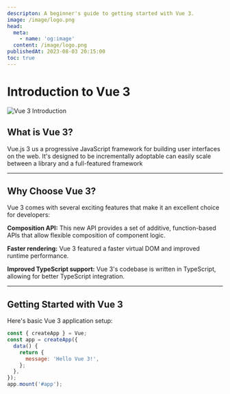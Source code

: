 ```yaml
---
descripton: A beginner's guide to getting started with Vue 3.
image: /image/logo.png
head:
  meta:
    - name: 'og:image'
  content: /image/logo.png
publishedAt: 2023-08-03 20:15:00
toc: true
---
```


# Introduction to Vue 3

![Vue 3 Introduction](/image/logo.png)

## What is Vue 3?

Vue.js 3 us a progressive JavaScript framework for building user interfaces on the web. It's designed to be incrementally adoptable can easily scale between a library and a full-featured framework

---

## Why Choose Vue 3?

Vue 3 comes with several exciting features that make it an excellent choice for developers:

**Composition API:** This new API provides a set of additive, function-based APIs that allow flexible composition of component logic.

**Faster rendering:** Vue 3 featured a faster virtual DOM and improved runtime performance.

**Improved TypeScript support:** Vue 3's codebase is written in TypeScript, allowing for better TypeScript integration.

---

## Getting Started with Vue 3

Here's basic Vue 3 application setup:

```javascript
const { createApp } = Vue;
const app = createApp({
  data() {
    return {
      message: 'Hello Vue 3!',
    };
  },
});
app.mount('#app');
```
